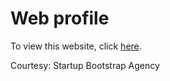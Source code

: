 # Web profile

To view this website, click <a href="http://sriramk89.github.io/myprofile/" target="_blank">here</a>.

Courtesy: <a hreaf="http://blackrockdigital.github.io/startbootstrap-agency/" target="_blank">Startup Bootstrap Agency</a>
